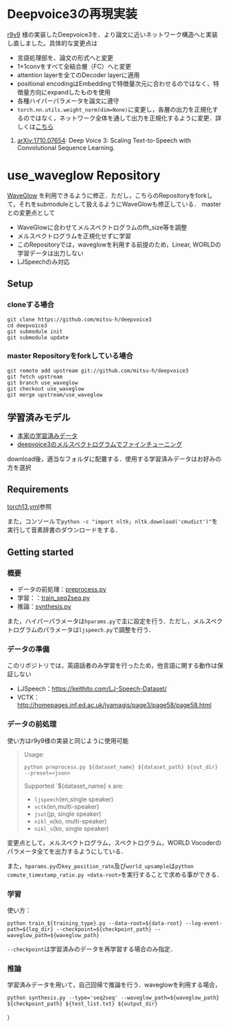 # Deepvoice3の再現実装

[r9y9](https://github.com/r9y9/deepvoice3_pytorch) 様の実装したDeepvoice3を、より論文に近いネットワーク構造へと実装し直しました。具体的な変更点は  
- 言語処理部を、論文の形式へと変更  
- 1×1convをすべて全結合層（FC）へと変更  
- attention layerを全てのDecoder layerに適用  
- positional encodingはEmbeddingで特徴量次元に合わせるのではなく、特徴量方向にexpandしたものを使用  
- 各種ハイパーパラメータを論文に遵守
- `torch.nn.utils.weight_norm(dim=None)`に変更し，各層の出力を正規化するのではなく，ネットワーク全体を通して出力を正規化するように変更．詳しくは[こちら](https://pytorch.org/docs/master/generated/torch.nn.utils.weight_norm.html)

1. [arXiv:1710.07654](https://arxiv.org/abs/1710.07654): Deep Voice 3: Scaling Text-to-Speech with Convolutional Sequence Learning.

# use_waveglow Repository

[WaveGlow](https://github.com/NVIDIA/waveglow) を利用できるように修正．ただし，こちらのRepositoryをforkして，それをsubmoduleとして扱えるようにWaveGlowも修正している．
masterとの変更点として
- WaveGlowに合わせてメルスペクトログラムのfft_size等を調整
- メルスペクトログラムを正規化せずに学習
- このRepositoryでは，waveglowを利用する前提のため，Linear, WORLDの学習データは出力しない
- LJSpeechのみ対応


## Setup
### cloneする場合

```
git clone https://github.com/mitsu-h/deepvoice3
cd deepvoice3
git submodule init
git submodule update
```

### master Repositoryをforkしている場合

```
git remote add upstream git://github.com/mitsu-h/deepvoice3
git fetch upstream
git branch use_waveglow
git checkout use_waveglow
git merge upstream/use_waveglow
```

## 学習済みモデル
- [本家の学習済みデータ](https://drive.google.com/file/d/1rpK8CzAAirq9sWZhe9nlfvxMF1dRgFbF/view)
- [deepvoice3のメルスペクトログラムでファインチューニング](https://drive.google.com/file/d/1voxcNRVwMhaOKUAk6MhLkU5lbhdyONSP/view?usp=sharing)

download後，適当なフォルダに配置する．使用する学習済みデータはお好みの方を選択


## Requirements
[torch13.yml](torch13.yml)参照

また，コンソールで`python -c "import nltk; nltk.download('cmudict')"`を実行して音素辞書のダウンロードをする．
## Getting started
### 概要
- データの前処理：[preprocess.py](preprocess.py)
- 学習：：[train_seq2seq.py](train_seq2seq.py)
- 推論：[synthesis.py](synthesis.py)

また，ハイパーパラメータは`hparams.py`で主に設定を行う．ただし，メルスペクトログラムのパラメータは`ljspeech.py`で調整を行う．
### データの準備
このリポジトリでは，英語話者のみ学習を行ったため，他言語に関する動作は保証しない
- LJSpeech：https://keithito.com/LJ-Speech-Dataset/
- VCTK：http://homepages.inf.ed.ac.uk/jyamagis/page3/page58/page58.html
### データの前処理
使い方はr9y9様の実装と同じように使用可能
>Usage:
>```
>python preprocess.py ${dataset_name} ${dataset_path} ${out_dir} --preset=<json>
>```
>Supported `${dataset_name} s are:
>- `ljspeech`(en,single speaker)
>- `vctk`(en,multi-speaker)
>- `jsut`(jp, single speaker)
>- `nikl_m`(ko, multi-speaker)
>- `nikl_s`(ko, single speaker)
  
変更点として，メルスペクトログラム，スペクトログラム，WORLD Vocoderのパラメータ全てを出力するようにしている．

また，`hparams.py`の`key_position_rate`及び`world_upsample`は`python comute_timestamp_ratio.py <data-root>`を実行することで求める事ができる．

### 学習
使い方：
```
python train_${training_type}.py --data-root=${data-root} --log-event-path=${log_dir} --checkpoint=${checkpoint_path} --waveglow_path=${waveglow_path}
```
`--checkpoint`は学習済みのデータを再学習する場合のみ指定．

### 推論
学習済みデータを用いて，自己回帰で推論を行う．waveglowを利用する場合，
```
python synthesis.py --type='seq2seq' --waveglow_path=${waveglow_path} ${checkpoint_path} ${test_list.txt} ${output_dir}
```

）

